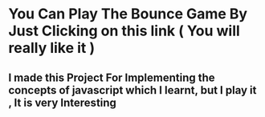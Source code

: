 # You Can Play The Bounce Game By Just Clicking on this link ( You will really like it )
## I made this Project For Implementing the concepts of javascript which I learnt, but I play it , It is very Interesting
